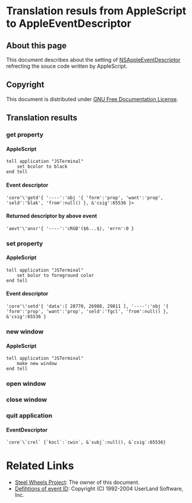 # Translation resuls from AppleScript to AppleEventDescriptor

## About this page
This document describes about the setting of [NSAppleEventDescriptor](https://developer.apple.com/documentation/foundation/nsappleeventdescriptor) refrecting the souce code written by AppleScript.

## Copyright
This document is distributed under [GNU Free Documentation License](https://www.gnu.org/licenses/fdl-1.3.en.html).

## Translation results
### get property
#### AppleScript
````
tell application "JSTerminal"
	set bcolor to black
end tell
````

#### Event descriptor
````
'core'\'getd'{ '----':'obj '{ 'form':'prop', 'want':'prop', 'seld':'blak', 'from':null() }, &'csig':65536 }>
````

#### Returned descriptor by above event
````
'aevt'\'ansr'{ '----':'cRGB'($6...$), 'errn':0 }
````

### set property
#### AppleScript
````
tell application "JSTerminal"
	set bolor to foreground color
end tell
````

#### Event descriptor
````
'core'\'setd'{ 'data':[ 28770, 26988, 29811 ], '----':'obj '{ 'form':'prop', 'want':'prop', 'seld':'fgcl', 'from':null() }, &'csig':65536 }
````

### new window
#### AppleScript
````
tell application "JSTerminal"
	make new window
end tell
````

### open window

### close window

### quit application

#### EventDescriptor
````
`core`\`crel` {`kocl`:`cwin`, &`subj`:null(), &`csig`:65536}
````

# Related Links
* [Steel Wheels Project](https://steelwheels.github.io): The owner of this document.
* [Defihtions of event ID](http://frontierkernel.sourceforge.net/cgi-bin/lxr/source/Common/headers/macconv.h): Copyright (C) 1992-2004 UserLand Software, Inc. 
